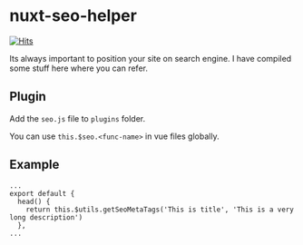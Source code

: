 # nuxt-seo-helper

[![Hits](https://hits.seeyoufarm.com/api/count/incr/badge.svg?url=https%3A%2F%2Fgithub.com%2FMexsonFernandes%2Fnuxt-seo-helper&count_bg=%2379C83D&title_bg=%23555555&icon=&icon_color=%23E7E7E7&title=hits&edge_flat=false)](https://hits.seeyoufarm.com)

Its always important to position your site on search engine. I have compiled some stuff here where you can refer.

## Plugin

Add the `seo.js` file to `plugins` folder.

You can use `this.$seo.<func-name>` in vue files globally.

## Example

```
...
export default {
  head() {
    return this.$utils.getSeoMetaTags('This is title', 'This is a very long description')
  },
...
```
